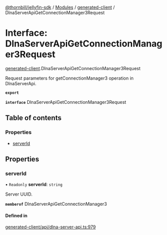[@thornbill/jellyfin-sdk](../README.md) / [Modules](../modules.md) / [generated-client](../modules/generated_client.md) / DlnaServerApiGetConnectionManager3Request

# Interface: DlnaServerApiGetConnectionManager3Request

[generated-client](../modules/generated_client.md).DlnaServerApiGetConnectionManager3Request

Request parameters for getConnectionManager3 operation in DlnaServerApi.

**`export`**

**`interface`** DlnaServerApiGetConnectionManager3Request

## Table of contents

### Properties

- [serverId](generated_client.DlnaServerApiGetConnectionManager3Request.md#serverid)

## Properties

### serverId

• `Readonly` **serverId**: `string`

Server UUID.

**`memberof`** DlnaServerApiGetConnectionManager3

#### Defined in

[generated-client/api/dlna-server-api.ts:979](https://github.com/thornbill/jellyfin-sdk-typescript/blob/c68c853/src/generated-client/api/dlna-server-api.ts#L979)
